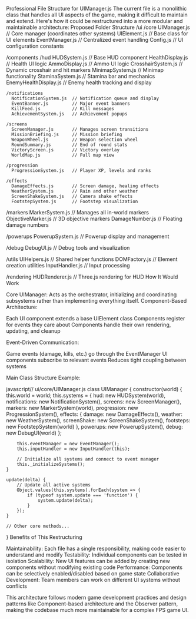 Professional File Structure for UIManager.js
The current file is a monolithic class that handles all UI aspects of the game, making it difficult to maintain and extend. Here's how it could be restructured into a more modular and maintainable architecture:
Proposed Folder Structure
/ui
  /core
    UIManager.js             // Core manager (coordinates other systems)
    UIElement.js             // Base class for UI elements
    EventManager.js          // Centralized event handling
    Config.js                // UI configuration constants
  
  /components
    /hud
      HUDSystem.js           // Base HUD component
      HealthDisplay.js       // Health UI logic
      AmmoDisplay.js         // Ammo UI logic 
      CrosshairSystem.js     // Dynamic crosshair and hit markers
      MinimapSystem.js       // Minimap functionality
      StaminaSystem.js       // Stamina bar and mechanics
      EnemyHealthDisplay.js  // Enemy health tracking and display
      
    /notifications
      NotificationSystem.js  // Notification queue and display
      EventBanner.js         // Major event banners
      KillFeed.js            // Kill messages
      AchievementSystem.js   // Achievement popups
      
    /screens
      ScreenManager.js       // Manages screen transitions
      MissionBriefing.js     // Mission briefing
      WeaponWheel.js         // Weapon selection wheel
      RoundSummary.js        // End of round stats
      VictoryScreen.js       // Victory overlay
      WorldMap.js            // Full map view
      
    /progression
      ProgressionSystem.js   // Player XP, levels and ranks
      
    /effects
      DamageEffects.js       // Screen damage, healing effects
      WeatherSystem.js       // Rain and other weather
      ScreenShakeSystem.js   // Camera shake effects
      FootstepSystem.js      // Footstep visualization
      
  /markers
    MarkerSystem.js          // Manages all in-world markers
    ObjectiveMarker.js       // 3D objective markers
    DamageNumber.js          // Floating damage numbers
    
  /powerups
    PowerupSystem.js         // Powerup display and management
    
  /debug
    DebugUI.js               // Debug tools and visualization
    
  /utils
    UIHelpers.js             // Shared helper functions
    DOMFactory.js            // Element creation utilities
    InputHandler.js          // Input processing
    
  /rendering
    HUDRenderer.js           // Three.js rendering for HUD
How It Would Work

Core UIManager: Acts as the orchestrator, initializing and coordinating subsystems rather than implementing everything itself.
Component-Based Architecture:

Each UI component extends a base UIElement class
Components register for events they care about
Components handle their own rendering, updating, and cleanup


Event-Driven Communication:

Game events (damage, kills, etc.) go through the EventManager
UI components subscribe to relevant events
Reduces tight coupling between systems


Main Class Structure Example:

javascript// ui/core/UIManager.js
class UIManager {
    constructor(world) {
        this.world = world;
        this.systems = {
            hud: new HUDSystem(world),
            notifications: new NotificationSystem(),
            screens: new ScreenManager(),
            markers: new MarkerSystem(world),
            progression: new ProgressionSystem(),
            effects: {
                damage: new DamageEffects(),
                weather: new WeatherSystem(),
                screenShake: new ScreenShakeSystem(),
                footsteps: new FootstepSystem(world)
            },
            powerups: new PowerupSystem(),
            debug: new DebugUI(world)
        };
        
        this.eventManager = new EventManager();
        this.inputHandler = new InputHandler(this);
        
        // Initialize all systems and connect to event manager
        this._initializeSystems();
    }
    
    update(delta) {
        // Update all active systems
        Object.values(this.systems).forEach(system => {
            if (typeof system.update === 'function') {
                system.update(delta);
            }
        });
    }
    
    // Other core methods...
}
Benefits of This Restructuring

Maintainability: Each file has a single responsibility, making code easier to understand and modify
Testability: Individual components can be tested in isolation
Scalability: New UI features can be added by creating new components without modifying existing code
Performance: Components can be selectively enabled/disabled based on game state
Collaborative Development: Team members can work on different UI systems without conflicts

This architecture follows modern game development practices and design patterns like Component-based architecture and the Observer pattern, making the codebase much more maintainable for a complex FPS game UI.